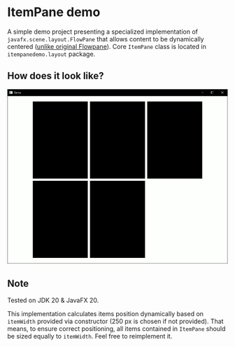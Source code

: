 # ItemPane demo

A simple demo project presenting a specialized implementation of `javafx.scene.layout.FlowPane` that allows content to be dynamically centered ([unlike original Flowpane](https://stackoverflow.com/questions/43747405/javafx-aligning-all-content-in-a-flowpane)). Core `ItemPane` class is located in `itempanedemo.layout` package.

## How does it look like? 

![image](https://github.com/WiktorPrzetacznik/javafx-itempane-demo/blob/main/image.gif)

## Note

Tested on JDK 20 & JavaFX 20.

This implementation calculates items position dynamically based on `itemWidth` provided via constructor (250 px is chosen if not provided). That means, to ensure correct positioning, all items contained in `ItemPane` should be sized equally to `itemWidth`. Feel free to reimplement it.
